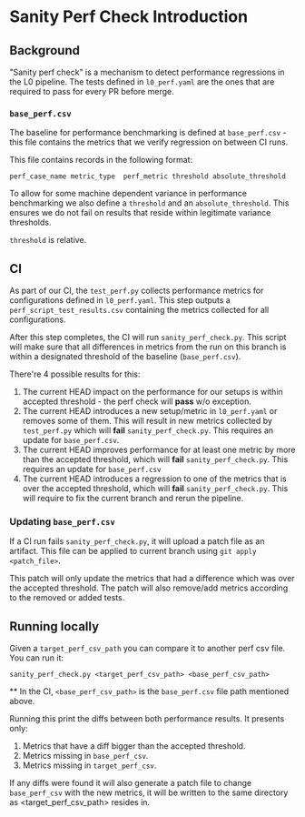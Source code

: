# Sanity Perf Check Introduction

## Background
"Sanity perf check" is a mechanism to detect performance regressions in the L0 pipeline.
The tests defined in `l0_perf.yaml` are the ones that are required to pass for every PR before merge.

### `base_perf.csv`
The baseline for performance benchmarking is defined at `base_perf.csv` - this file contains the metrics that we verify regression on between CI runs.

This file contains records in the following format:
```
perf_case_name metric_type	perf_metric	threshold absolute_threshold
```

To allow for some machine dependent variance in performance benchmarking we also define a `threshold` and an `absolute_threshold`. This ensures we do not fail on results that reside within legitimate variance thresholds.

`threshold` is relative.

## CI
As part of our CI, the `test_perf.py` collects performance metrics for configurations defined in `l0_perf.yaml`. This step outputs a `perf_script_test_results.csv` containing the metrics collected for all configurations.

After this step completes, the CI will run `sanity_perf_check.py`. This script will make sure that all differences in metrics from the run on this branch is within a designated threshold of the baseline (`base_perf.csv`).

There're 4 possible results for this:
1. The current HEAD impact on the performance for our setups is within accepted threshold - the perf check will **pass** w/o exception.
2. The current HEAD introduces a new setup/metric in `l0_perf.yaml` or removes some of them. This will result in new metrics collected by `test_perf.py` which will **fail** `sanity_perf_check.py`. This requires an update for `base_perf.csv`.
3. The current HEAD improves performance for at least one metric by more than the accepted threshold, which will **fail** `sanity_perf_check.py`. This requires an update for `base_perf.csv`
4. The current HEAD introduces a regression to one of the metrics that is over the accepted threshold, which will **fail** `sanity_perf_check.py`. This will require to fix the current branch and rerun the pipeline.

### Updating `base_perf.csv`
If a CI run fails `sanity_perf_check.py`, it will upload a patch file as an artifact. This file can be applied to current branch using `git apply <patch_file>`.

This patch will only update the metrics that had a difference which was over the accepted threshold. The patch will also remove/add metrics according to the removed or added tests.

## Running locally
Given a `target_perf_csv_path` you can compare it to another perf csv file.
You can run it:
```
sanity_perf_check.py <target_perf_csv_path> <base_perf_csv_path>
```
** In the CI, `<base_perf_csv_path>` is the `base_perf.csv` file path mentioned above.

Running this print the diffs between both performance results. It presents only:
1. Metrics that have a diff bigger than the accepted threshold.
2. Metrics missing in `base_perf_csv`.
3. Metrics missing in `target_perf_csv`.

If any diffs were found it will also generate a patch file to change `base_perf_csv`  with the new metrics, it will be written to the same directory as <target_perf_csv_path> resides in.
